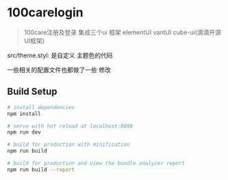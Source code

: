 # 100carelogin

> 100care注册及登录    集成三个ui 框架   elementUI vantUI cube-ui(滴滴开源UI框架)

src/theme.styl:    是自定义 主题色的代码  

一些相关的配置文件也都做了一些 修改

## Build Setup

``` bash
# install dependencies
npm install

# serve with hot reload at localhost:8080
npm run dev

# build for production with minification
npm run build

# build for production and view the bundle analyzer report
npm run build --report
```
